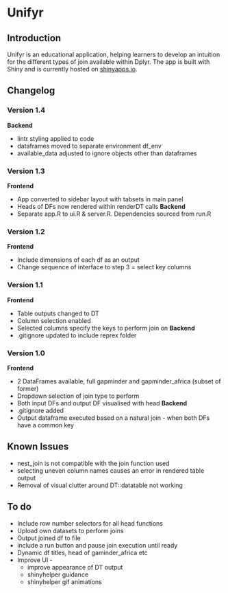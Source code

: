 # Unifyr

## Introduction

Unifyr is an educational application, helping learners to develop an intuition for the different types of join available within Dplyr. The app is built with Shiny and is currently hosted on [shinyapps.io](https://richleysh84.shinyapps.io/UnifyR/).

## Changelog

### Version 1.4

**Backend**
* lintr styling applied to code
* dataframes moved to separate environment df_env
* available_data adjusted to ignore objects other than dataframes

### Version 1.3

**Frontend**
* App converted to sidebar layout with tabsets in main panel
* Heads of DFs now rendered within renderDT calls
**Backend**
* Separate app.R to ui.R & server.R. Dependencies sourced from run.R


### Version 1.2

**Frontend**
* Include dimensions of each df as an output
* Change sequence of interface to step 3 = select key columns

### Version 1.1

**Frontend**
* Table outputs changed to DT
* Column selection enabled
* Selected columns specify the keys to perform join on
**Backend**
* .gitignore updated to include reprex folder

### Version 1.0

**Frontend**
* 2 DataFrames available, full gapminder and gapminder_africa (subset of former)
* Dropdown selection of join type to perform
* Both input DFs and output DF visualised with head
**Backend**
* .gitignore added
* Output dataframe executed based on a natural join - when both DFs have a common key


## Known Issues

* nest_join is not compatible with the join function used
* selecting uneven column names causes an error in rendered table output
* Removal of visual clutter around DT::datatable not working

## To do

* Include row number selectors for all head functions
* Upload own datasets to perform joins
* Output joined df to file
* include a run button and pause join execution until ready
* Dynamic df titles, head of gaminder_africa etc
* Improve UI -
  * improve appearance of DT output
  * shinyhelper guidance
  * shinyhelper gif animations